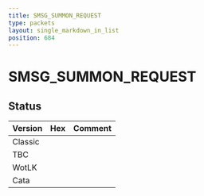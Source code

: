 ```yaml
---
title: SMSG_SUMMON_REQUEST
type: packets
layout: single_markdown_in_list
position: 684
---
```


# SMSG_SUMMON_REQUEST

## Status

Version | Hex | Comment
---------- | ---------- | ---------- 
Classic |  |  
TBC |  |  
WotLK |  |  
Cata |  |  

